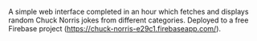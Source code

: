 A simple web interface completed in an hour which fetches and displays random Chuck Norris jokes from different categories. Deployed to a free Firebase project (https://chuck-norris-e29c1.firebaseapp.com/).
